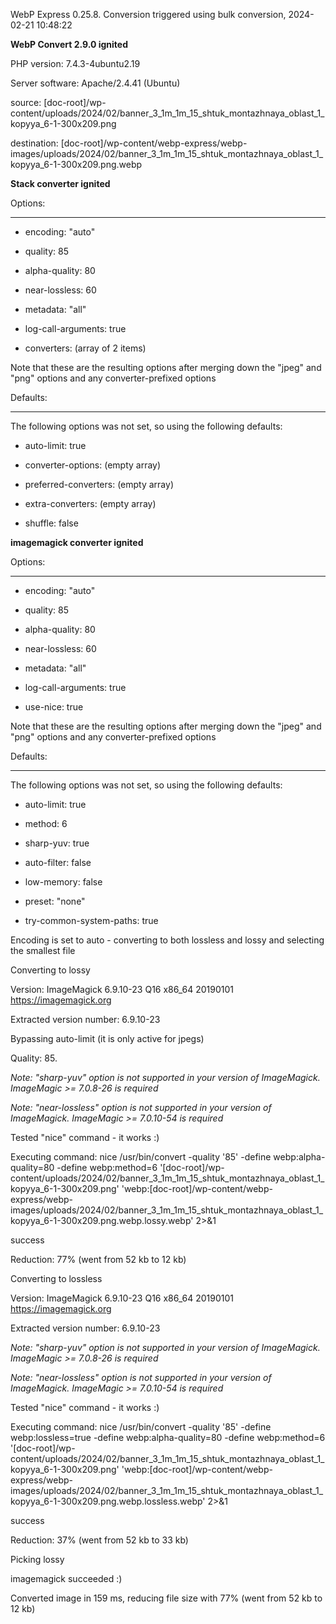 WebP Express 0.25.8. Conversion triggered using bulk conversion, 2024-02-21 10:48:22

**WebP Convert 2.9.0 ignited** 
PHP version: 7.4.3-4ubuntu2.19
Server software: Apache/2.4.41 (Ubuntu)

source: [doc-root]/wp-content/uploads/2024/02/banner_3_1m_1m_15_shtuk_montazhnaya_oblast_1_kopyya_6-1-300x209.png
destination: [doc-root]/wp-content/webp-express/webp-images/uploads/2024/02/banner_3_1m_1m_15_shtuk_montazhnaya_oblast_1_kopyya_6-1-300x209.png.webp

**Stack converter ignited** 

Options:
------------
- encoding: "auto"
- quality: 85
- alpha-quality: 80
- near-lossless: 60
- metadata: "all"
- log-call-arguments: true
- converters: (array of 2 items)

Note that these are the resulting options after merging down the "jpeg" and "png" options and any converter-prefixed options

Defaults:
------------
The following options was not set, so using the following defaults:
- auto-limit: true
- converter-options: (empty array)
- preferred-converters: (empty array)
- extra-converters: (empty array)
- shuffle: false


**imagemagick converter ignited** 

Options:
------------
- encoding: "auto"
- quality: 85
- alpha-quality: 80
- near-lossless: 60
- metadata: "all"
- log-call-arguments: true
- use-nice: true

Note that these are the resulting options after merging down the "jpeg" and "png" options and any converter-prefixed options

Defaults:
------------
The following options was not set, so using the following defaults:
- auto-limit: true
- method: 6
- sharp-yuv: true
- auto-filter: false
- low-memory: false
- preset: "none"
- try-common-system-paths: true

Encoding is set to auto - converting to both lossless and lossy and selecting the smallest file

Converting to lossy
Version: ImageMagick 6.9.10-23 Q16 x86_64 20190101 https://imagemagick.org
Extracted version number: 6.9.10-23
Bypassing auto-limit (it is only active for jpegs)
Quality: 85. 
*Note: "sharp-yuv" option is not supported in your version of ImageMagick. ImageMagic >= 7.0.8-26 is required* 
*Note: "near-lossless" option is not supported in your version of ImageMagick. ImageMagic >= 7.0.10-54 is required* 
Tested "nice" command - it works :)
Executing command: nice /usr/bin/convert -quality '85' -define webp:alpha-quality=80 -define webp:method=6 '[doc-root]/wp-content/uploads/2024/02/banner_3_1m_1m_15_shtuk_montazhnaya_oblast_1_kopyya_6-1-300x209.png' 'webp:[doc-root]/wp-content/webp-express/webp-images/uploads/2024/02/banner_3_1m_1m_15_shtuk_montazhnaya_oblast_1_kopyya_6-1-300x209.png.webp.lossy.webp' 2>&1
success
Reduction: 77% (went from 52 kb to 12 kb)

Converting to lossless
Version: ImageMagick 6.9.10-23 Q16 x86_64 20190101 https://imagemagick.org
Extracted version number: 6.9.10-23
*Note: "sharp-yuv" option is not supported in your version of ImageMagick. ImageMagic >= 7.0.8-26 is required* 
*Note: "near-lossless" option is not supported in your version of ImageMagick. ImageMagic >= 7.0.10-54 is required* 
Tested "nice" command - it works :)
Executing command: nice /usr/bin/convert -quality '85' -define webp:lossless=true -define webp:alpha-quality=80 -define webp:method=6 '[doc-root]/wp-content/uploads/2024/02/banner_3_1m_1m_15_shtuk_montazhnaya_oblast_1_kopyya_6-1-300x209.png' 'webp:[doc-root]/wp-content/webp-express/webp-images/uploads/2024/02/banner_3_1m_1m_15_shtuk_montazhnaya_oblast_1_kopyya_6-1-300x209.png.webp.lossless.webp' 2>&1
success
Reduction: 37% (went from 52 kb to 33 kb)

Picking lossy
imagemagick succeeded :)

Converted image in 159 ms, reducing file size with 77% (went from 52 kb to 12 kb)
